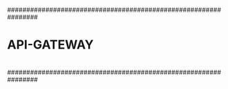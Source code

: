 ################################################################
#                                                              #
#                       API-GATEWAY                            #
#                                                              #
################################################################